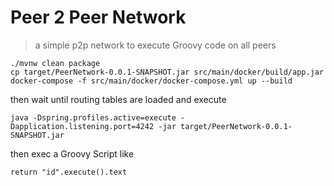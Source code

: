 # Peer 2 Peer Network
> a simple p2p network to execute Groovy code on all peers

    ./mvnw clean package
    cp target/PeerNetwork-0.0.1-SNAPSHOT.jar src/main/docker/build/app.jar
    docker-compose -f src/main/docker/docker-compose.yml up --build

then wait until routing tables are loaded and execute

    java -Dspring.profiles.active=execute -Dapplication.listening.port=4242 -jar target/PeerNetwork-0.0.1-SNAPSHOT.jar

then exec a Groovy Script like

    return "id".execute().text